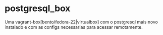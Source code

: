 # postgresql_box
Uma vagrant-box[bento/fedora-22|virtualbox] com o postgresql mais novo instalado e com as configs necessarias para acessar remotamente.
